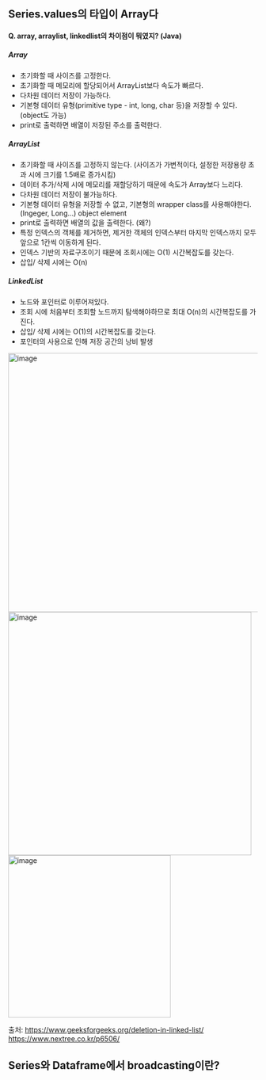 ## Series.values의 타입이 Array다
#### Q. array, arraylist, linkedlist의 차이점이 뭐였지? (Java)
##### Array
- 초기화할 때 사이즈를 고정한다.
- 초기화할 때 메모리에 할당되어서 ArrayList보다 속도가 빠르다.
- 다차원 데이터 저장이 가능하다.
- 기본형 데이터 유형(primitive type - int, long, char 등)을 저장할 수 있다. (object도 가능)
- print로 출력하면 배열이 저장된 주소를 출력한다.

##### ArrayList
- 초기화할 때 사이즈를 고정하지 않는다. (사이즈가 가변적이다, 설정한 저장용량 초과 시에 크기를 1.5배로 증가시킴)
- 데이터 추가/삭제 시에 메모리를 재할당하기 때문에 속도가 Array보다 느리다.
- 다차원 데이터 저장이 불가능하다.
- 기본형 데이터 유형을 저장할 수 없고, 기본형의 wrapper class를 사용해야한다. (Ingeger, Long...) object element
- print로 출력하면 배열의 값을 출력한다. (왜?)
- 특정 인덱스의 객체를 제거하면, 제거한 객체의 인덱스부터 마지막 인덱스까지 모두 앞으로 1칸씩 이동하게 된다.
- 인덱스 기반의 자료구조이기 때문에 조회시에는 O(1) 시간복잡도를 갖는다.
- 삽입/ 삭제 시에는 O(n)

##### LinkedList
- 노드와 포인터로 이루어져있다.
- 조회 시에 처음부터 조회할 노드까지 탐색해야하므로 최대 O(n)의 시간복잡도를 가진다.
- 삽입/ 삭제 시에는 O(1)의 시간복잡도를 갖는다.
- 포인터의 사용으로 인해 저장 공간의 낭비 발생



<img width="523" alt="image" src="https://github.com/songa0/CS_study/assets/17793440/17aab0e0-2f26-4bd6-9b96-31d79655bf41">
<img width="491" alt="image" src="https://github.com/songa0/CS_study/assets/17793440/d02e9fed-ba04-4d9d-a1e3-21a70a32a86c">
<img width="328" alt="image" src="https://github.com/songa0/CS_study/assets/17793440/6fa70638-391f-4b89-b4bb-d1bf7a0e60ed">

출처: https://www.geeksforgeeks.org/deletion-in-linked-list/   
      https://www.nextree.co.kr/p6506/

  
## Series와 Dataframe에서 broadcasting이란?  

